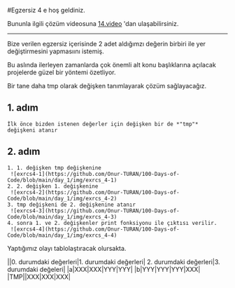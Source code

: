 #Egzersiz 4 e hoş geldiniz.

Bununla ilgili çözüm videosuna [14.video](https://www.udemy.com/course/100-days-of-code/learn/lecture/17837490#overview) 'dan ulaşabilirsiniz.
***

Bize verilen egzersiz içerisinde 2 adet aldığımzı değerin birbiri ile yer değiştirmesini yapmasıını istemiş.

Bu aslında ilerleyen zamanlarda çok önemli alt konu başlıklarına açılacak projelerde güzel bir yöntemi özetliyor.

Bir tane daha tmp olarak değişken tanımlayarak çözüm sağlayacağız.

## 1. adım
	İlk önce bizden istenen değerler için değişken bir de *"tmp"* değişkeni atanır
## 2. adım
	1. 1. değişken tmp değişkenine
	 ![exrcs4-1](https://github.com/Onur-TURAN/100-Days-of-Code/blob/main/day_1/img/exrcs_4-1)
	2. 2. değişken 1. değişkenine
	 ![exrcs4-2](https://github.com/Onur-TURAN/100-Days-of-Code/blob/main/day_1/img/exrcs_4-2)
	3. tmp değişkeni de 2. değişkenine atanır
	 ![exrcs4-3](https://github.com/Onur-TURAN/100-Days-of-Code/blob/main/day_1/img/exrcs_4-3)
	4. sonra 1. ve 2. değişkenler print fonksiyonu ile çıktısı verilir.
	 ![exrcs4-4](https://github.com/Onur-TURAN/100-Days-of-Code/blob/main/day_1/img/exrcs_4-4)

Yaptığımız olayı tablolaştıracak olursakta.

||0. durumdaki değerleri|1. durumdaki değerleri| 2. durumdaki değerleri|3. durumdaki değeleri|
|a|XXX|XXX|YYY|YYY|
|b|YYY|YYY|YYY|XXX|
|TMP||XXX|XXX|XXX|

